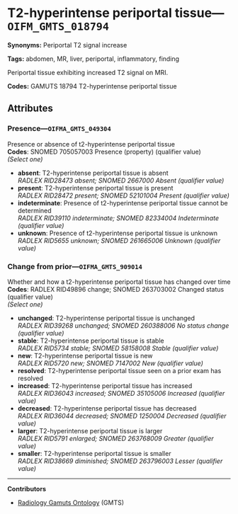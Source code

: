 # T2-hyperintense periportal tissue—`OIFM_GMTS_018794`

**Synonyms:** Periportal T2 signal increase

**Tags:** abdomen, MR, liver, periportal, inflammatory, finding

Periportal tissue exhibiting increased T2 signal on MRI.

**Codes:** GAMUTS 18794 T2-hyperintense periportal tissue

## Attributes

### Presence—`OIFMA_GMTS_049304`

Presence or absence of t2-hyperintense periportal tissue  
**Codes**: SNOMED 705057003 Presence (property) (qualifier value)  
*(Select one)*

- **absent**: T2-hyperintense periportal tissue is absent  
_RADLEX RID28473 absent; SNOMED 2667000 Absent (qualifier value)_
- **present**: T2-hyperintense periportal tissue is present  
_RADLEX RID28472 present; SNOMED 52101004 Present (qualifier value)_
- **indeterminate**: Presence of t2-hyperintense periportal tissue cannot be determined  
_RADLEX RID39110 indeterminate; SNOMED 82334004 Indeterminate (qualifier value)_
- **unknown**: Presence of t2-hyperintense periportal tissue is unknown  
_RADLEX RID5655 unknown; SNOMED 261665006 Unknown (qualifier value)_

### Change from prior—`OIFMA_GMTS_909014`

Whether and how a t2-hyperintense periportal tissue has changed over time  
**Codes**: RADLEX RID49896 change; SNOMED 263703002 Changed status (qualifier value)  
*(Select one)*

- **unchanged**: T2-hyperintense periportal tissue is unchanged  
_RADLEX RID39268 unchanged; SNOMED 260388006 No status change (qualifier value)_
- **stable**: T2-hyperintense periportal tissue is stable  
_RADLEX RID5734 stable; SNOMED 58158008 Stable (qualifier value)_
- **new**: T2-hyperintense periportal tissue is new  
_RADLEX RID5720 new; SNOMED 7147002 New (qualifier value)_
- **resolved**: T2-hyperintense periportal tissue seen on a prior exam has resolved  
- **increased**: T2-hyperintense periportal tissue has increased  
_RADLEX RID36043 increased; SNOMED 35105006 Increased (qualifier value)_
- **decreased**: T2-hyperintense periportal tissue has decreased  
_RADLEX RID36044 decreased; SNOMED 1250004 Decreased (qualifier value)_
- **larger**: T2-hyperintense periportal tissue is larger  
_RADLEX RID5791 enlarged; SNOMED 263768009 Greater (qualifier value)_
- **smaller**: T2-hyperintense periportal tissue is smaller  
_RADLEX RID38669 diminished; SNOMED 263796003 Lesser (qualifier value)_

---

**Contributors**

- [Radiology Gamuts Ontology](https://gamuts.net/) (GMTS)